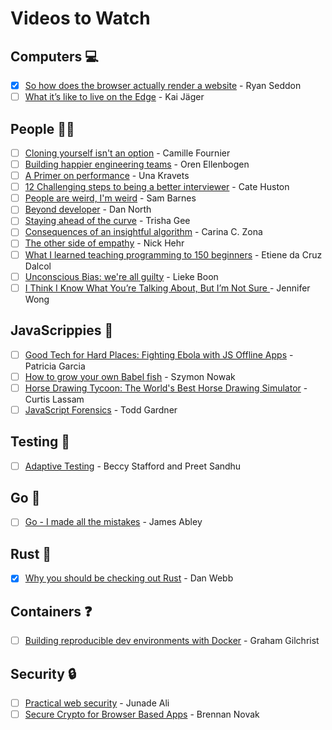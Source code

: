# Videos to Watch

## Computers :computer:

- [x] [So how does the browser actually render a website](https://www.youtube.com/watch?v=SmE4OwHztCc&index=27&list=PL37ZVnwpeshH37NxpV6XbgdDpY-w48hMd) - Ryan Seddon
- [ ] [What it’s like to live on the Edge](https://www.youtube.com/watch?v=Ju8x3z1LuCg&index=28&list=PL37ZVnwpeshH37NxpV6XbgdDpY-w48hMd) - Kai Jäger

## People :ok_woman:

- [ ] [Cloning yourself isn't an option](http://2015.theleaddeveloper.com/videos?s=cloning-yourself-isnt-an-option) - Camille Fournier
- [ ] [Building happier engineering teams](http://2015.theleaddeveloper.com/videos?s=building-happier-engineering-teams) - Oren Ellenbogen
- [ ] [A Primer on performance](http://2015.theleaddeveloper.com/videos?s=a-primer-on-performance) - Una Kravets
- [ ] [12 Challenging steps to being a better interviewer](http://2015.theleaddeveloper.com/videos?s=12-challenging-steps-to-being-a-better-interviewer) - Cate Huston
- [ ] [People are weird, I'm weird](http://2015.theleaddeveloper.com/videos?s=people-are-weird-im-weird) - Sam Barnes
- [ ] [Beyond developer](http://2015.theleaddeveloper.com/videos?s=beyond-developer) - Dan North
- [ ] [Staying ahead of the curve](http://2015.theleaddeveloper.com/videos?s=staying-ahead-of-the-curve) - Trisha Gee
- [ ] [Consequences of an insightful algorithm](https://www.youtube.com/watch?v=znwWYR1mzzw&list=PL37ZVnwpeshH37NxpV6XbgdDpY-w48hMd&index=2) - Carina C. Zona
- [ ] [The other side of empathy](https://www.youtube.com/watch?v=6evp7YLDJrg&index=3&list=PL37ZVnwpeshH37NxpV6XbgdDpY-w48hMd) - Nick Hehr
- [ ] [What I learned teaching programming to 150 beginners](https://www.youtube.com/watch?v=YuezRMnwyeI&index=7&list=PL37ZVnwpeshH37NxpV6XbgdDpY-w48hMd) - Etiene da Cruz Dalcol
- [ ] [Unconscious Bias: we're all guilty](https://www.youtube.com/watch?v=5mcyUUf20Ng&index=17&list=PL37ZVnwpeshH37NxpV6XbgdDpY-w48hMd) - Lieke Boon
- [ ] [I Think I Know What You’re Talking About, But I’m Not Sure ](https://www.youtube.com/watch?v=aQSz4KnSFvk&index=23&list=PL37ZVnwpeshH37NxpV6XbgdDpY-w48hMd) - Jennifer Wong

## JavaScrippies :tada:

- [ ] [Good Tech for Hard Places: Fighting Ebola with JS Offline Apps](https://www.youtube.com/watch?v=1sLjWlWvCsc&index=12&list=PL37ZVnwpeshH37NxpV6XbgdDpY-w48hMd) - Patricia Garcia
- [ ] [How to grow your own Babel fish](https://www.youtube.com/watch?v=ltMCrW9JCEE&index=21&list=PL37ZVnwpeshH37NxpV6XbgdDpY-w48hMd) - Szymon Nowak
- [ ] [Horse Drawing Tycoon: The World's Best Horse Drawing Simulator](https://www.youtube.com/watch?v=BRbcoXq_x2M&index=43&list=PL37ZVnwpeshH37NxpV6XbgdDpY-w48hMd) - Curtis Lassam
- [ ] [JavaScript Forensics](https://www.youtube.com/watch?v=Xvdnewmdokc&index=44&list=PL37ZVnwpeshH37NxpV6XbgdDpY-w48hMd) - Todd Gardner

## Testing :eyes:

- [ ] [Adaptive Testing](http://2015.theleaddeveloper.com/videos?s=adaptive-testing) - Beccy Stafford and Preet Sandhu

## Go :runner:

- [ ] [Go - I made all the mistakes](http://2015.theleaddeveloper.com/videos?s=go-i-made-all-the-mistakes) - James Abley


## Rust :wrench:

- [x] [Why you should be checking out Rust](http://2015.theleaddeveloper.com/videos?s=why-you-should-be-checking-out-rust) - Dan Webb

## Containers :question:

- [ ] [Building reproducible dev environments with Docker](http://2015.theleaddeveloper.com/videos?s=building-reproducible-dev-environments-with-docker) - Graham Gilchrist

## Security :lock:

- [ ] [Practical web security](http://2015.theleaddeveloper.com/videos?s=practical-web-security) - Junade Ali
- [ ] [Secure Crypto for Browser Based Apps](https://www.youtube.com/watch?v=xSIt6h_yjH0) - Brennan Novak
